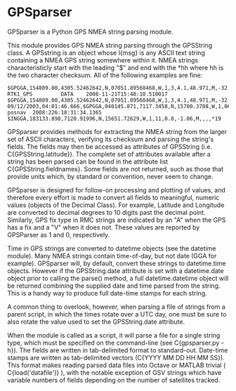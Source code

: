 # GPSparser

GPSparser is a Python GPS NMEA string parsing module.

This module provides GPS NMEA string parsing through the GPSString
class. A GPSstring is an object whose I{msg} is any ASCII text string
containing a NMEA GPS string somewhere within it. NMEA strings
characteristicly start with the leading "$" and end with the *hh where
hh is the two character checksum. All of the following examples are fine:

```
$GPGGA,154809.00,4305.52462642,N,07051.89568468,W,1,3,4.1,48.971,M,-32.985,M,,*54
RTK1_GPS         DATA    2008-11-21T15:48:10.510017      $GPGGA,154809.00,4305.52462642,N,07051.89568468,W,1,3,4.1,48.971,M,-32.985,M,,*5
09/12/2003,04:01:46.666,$GPGGA,040145.871,7117.3458,N,15700.3788,W,1,06,1.4,014.6,M,-000.4,M,,*50
posnav  2008:226:18:31:34.1365  $INGGA,183133.898,7120.91996,N,15651.72629,W,1,11,0.8,-1.06,M,,,,*19
```

GPSparser provides methods for extracting the NMEA string from the
larger set of ASCII characters, verifying its checksum and parsing the
string's fields. The fields may then be accessed as attributes of GPSString
(i.e. C{GPSString.latitude}). The complete set of attributes available
after a string has been parsed can be found in the attribute list
C{GPSString.fieldnames}. Some fields are not returned, such as those that
provide units which, by standard or convention, never seem to change. 

GPSparser is designed for follow-on processing and plotting of values,
and therefore every effort is made to convert all fields to
meaningful, numeric values (objects of the Decimal Class). For example, Latitude and
Longitude are converted to decimal degrees to 10 digits past the
decimal point. Similarly, GPS fix type in RMC strings are indicated by an "A"
when the GPS has a fix and a "V" when it does not. These values are
reported by GPSParser as 1 and 0, respectively. 

Time in GPS strings are converted to datetime objects (see the
datetime module). Many NMEA strings contain time-of-day, but not date
(GGA for example). GPSparser will, by default, convert these strings
to datetime.time objects. However if the GPSString.date attribute is
set with a datetime.date object prior to calling the parse() method, a
full datetime.datetime object will be returned combining the supplied
date and time parsed from the string. This is a handy way to produce
full date-time stamps for each string.

A common thing to overlook, however, when parsing a file of strings
from a parent script, in which the times rotate over a UTC day, one
must be sure to also rotate the value used to set the GPSString.date
attribute.

When the module is called as a script, it will parse a file for a
single string type, which must be specified on the command-line (see
C{gpsparser.py -h}). The fields are written in tab-delimited format to
standard-out. Date-time stamps are written as tab-delimited vectors
(C{YYYY MM DD HH MM SS}). This format makes reading parsed data files
into Octave or MATLAB trivial ( C{load('datafile')} ), with the notable
exception of GSV strings which have variable numbers of fields
depending on the number of satellites tracked.